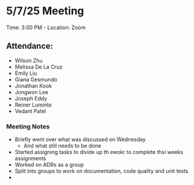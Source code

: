 # 5/7/25 Meeting
Time: 3:00 PM - 
Location: Zoom
## Attendance:
- Wilson Zhu
- Melissa De La Cruz
- Emily Liu
- Giana Gesmundo
- Jonathan Kook
- Jongwon Lee
- Joseph Eddy
- Reiner Luminto
- Vedant Patel
### Meeting Notes
- Briefly went over what was discussed on Wednesday
  - And what still needs to be done
- Started assigning tasks to divide up th ewokr to complete thsi weeks assignments
- Worked on ADRs as a group
- Split into groups to work on documentation, code quality and unit tests
- 